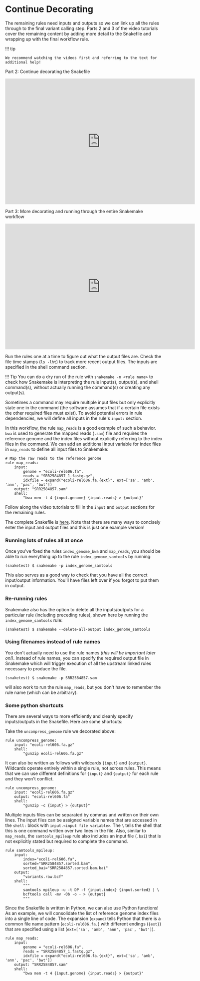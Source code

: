 # Continue Decorating

The remaining rules need inputs and outputs so we can link up all the rules through to the final variant calling step. Parts 2 and 3 of the video tutorials cover the remaining content by adding more detail to the Snakefile and wrapping up with the final workflow rule.

!!! tip
    
    We recommend watching the videos first and referring to the text for additional help!

Part 2: Continue decorating the Snakefile

<iframe id="kaltura_player" src="https://cdnapisec.kaltura.com/p/1770401/sp/177040100/embedIframeJs/uiconf_id/29032722/partner_id/1770401?iframeembed=true&playerId=kaltura_player&entry_id=0_t1dpuzly&flashvars[mediaProtocol]=rtmp&amp;flashvars[streamerType]=rtmp&amp;flashvars[streamerUrl]=rtmp://www.kaltura.com:1935&amp;flashvars[rtmpFlavors]=1&amp;flashvars[localizationCode]=en&amp;flashvars[leadWithHTML5]=true&amp;flashvars[sideBarContainer.plugin]=true&amp;flashvars[sideBarContainer.position]=left&amp;flashvars[sideBarContainer.clickToClose]=true&amp;flashvars[chapters.plugin]=true&amp;flashvars[chapters.layout]=vertical&amp;flashvars[chapters.thumbnailRotator]=false&amp;flashvars[streamSelector.plugin]=true&amp;flashvars[EmbedPlayer.SpinnerTarget]=videoHolder&amp;flashvars[dualScreen.plugin]=true&amp;flashvars[Kaltura.addCrossoriginToIframe]=true&amp;&wid=0_01u9hxvk" width="608" height="402" allowfullscreen webkitallowfullscreen mozAllowFullScreen allow="autoplay *; fullscreen *; encrypted-media *" sandbox="allow-forms allow-same-origin allow-scripts allow-top-navigation allow-pointer-lock allow-popups allow-modals allow-orientation-lock allow-popups-to-escape-sandbox allow-presentation allow-top-navigation-by-user-activation" frameborder="0" title="Kaltura Player"></iframe>

Part 3: More decorating and running through the entire Snakemake workflow

<iframe id="kaltura_player" src="https://cdnapisec.kaltura.com/p/1770401/sp/177040100/embedIframeJs/uiconf_id/29032722/partner_id/1770401?iframeembed=true&playerId=kaltura_player&entry_id=0_gwnss4kq&flashvars[mediaProtocol]=rtmp&amp;flashvars[streamerType]=rtmp&amp;flashvars[streamerUrl]=rtmp://www.kaltura.com:1935&amp;flashvars[rtmpFlavors]=1&amp;flashvars[localizationCode]=en&amp;flashvars[leadWithHTML5]=true&amp;flashvars[sideBarContainer.plugin]=true&amp;flashvars[sideBarContainer.position]=left&amp;flashvars[sideBarContainer.clickToClose]=true&amp;flashvars[chapters.plugin]=true&amp;flashvars[chapters.layout]=vertical&amp;flashvars[chapters.thumbnailRotator]=false&amp;flashvars[streamSelector.plugin]=true&amp;flashvars[EmbedPlayer.SpinnerTarget]=videoHolder&amp;flashvars[dualScreen.plugin]=true&amp;flashvars[Kaltura.addCrossoriginToIframe]=true&amp;&wid=0_kjfuqewn" width="608" height="402" allowfullscreen webkitallowfullscreen mozAllowFullScreen allow="autoplay *; fullscreen *; encrypted-media *" sandbox="allow-forms allow-same-origin allow-scripts allow-top-navigation allow-pointer-lock allow-popups allow-modals allow-orientation-lock allow-popups-to-escape-sandbox allow-presentation allow-top-navigation-by-user-activation" frameborder="0" title="Kaltura Player"></iframe>

Run the rules one at a time to figure out what the output files are. Check the file time stamps (`ls -lht`) to track more recent output files. The inputs are specified in the shell command section.

!!! Tip
    You can do a dry run of the rule with `snakemake -n <rule name>` to check how Snakemake is interpreting the rule input(s), output(s), and shell command(s), without actually running the command(s) or creating any output(s).

Sometimes a command may require multiple input files but only explicitly state one in the command (the software assumes that if a certain file exists the other required files must exist). To avoid potential errors in rule dependencies, we will define all inputs in the rule's `input:` section.

In this workflow, the rule `map_reads` is a good example of such a behavior. `bwa` is used to generate the mapped reads (`.sam`) file and requires the reference genome and the index files without explicitly referring to the index files in the command. We can add an additional input variable for index files in `map_reads` to define all input files to Snakemake:

```
# Map the raw reads to the reference genome
rule map_reads:
    input:
        genome = "ecoli-rel606.fa",
        reads = "SRR2584857_1.fastq.gz",
        idxfile = expand("ecoli-rel606.fa.{ext}", ext=['sa', 'amb', 'ann', 'pac', 'bwt'])
    output: "SRR2584857.sam"
    shell:
        "bwa mem -t 4 {input.genome} {input.reads} > {output}"
```        

Follow along the video tutorials to fill in the `input` and `output` sections for the remaining rules.

The complete Snakefile is [here](./example_snakefile.md). Note that there are many ways to concisely enter the input and output files and this is just one example version!

### Running lots of rules all at once

Once you've fixed the rules `index_genome_bwa` and `map_reads`, you should be able to run everything up to the rule `index_genome_samtools` by running:

```
(snaketest) $ snakemake -p index_genome_samtools
```

This also serves as a good way to check that you have all the correct input/output information. You'll have files left over if you forgot to put them in output.

### Re-running rules

Snakemake also has the option to delete all the inputs/outputs for a particular rule (including preceding rules), shown here by running the `index_genome_samtools` rule:
```
(snaketest) $ snakemake --delete-all-output index_genome_samtools
```

### Using filenames instead of rule names

You don't actually need to use the rule names *(this will be important later on!)*. Instead of rule names, you can specify the required output file in Snakemake which will trigger execution of all the upstream linked rules necessary to produce the file.

```
(snaketest) $ snakemake -p SRR2584857.sam
```

will also work to run the rule `map_reads`, but you don't have to remember the rule name (which can be arbitrary).

### Some python shortcuts

There are several ways to more efficiently and cleanly specify inputs/outputs in the Snakefile. Here are some shortcuts:

Take the `uncompress_genome` rule we decorated above:

```
rule uncompress_genome:
    input: "ecoli-rel606.fa.gz"
    shell:
        "gunzip ecoli-rel606.fa.gz"
```

It can also be written as follows with wildcards `{input}` and `{output}`. Wildcards operate entirely within a single rule, not across rules. This means that we can use different definitions for `{input}` and `{output}` for each rule and they won't conflict.

```
rule uncompress_genome:
    input: "ecoli-rel606.fa.gz"
    output: "ecoli-rel606.fa"
    shell:
        "gunzip -c {input} > {output}"
```

Multiple inputs files can be separated by commas and written on their own lines. The input files can be assigned variable names that are accessed in the `shell:` block with `input.<input file variable>`. The `\` tells the shell that this is one command written over two lines in the file. Also, similar to `map_reads`, the `samtools_mpileup` rule also includes an input file (`.bai`) that is not explicitly stated but required to complete the command.

```
rule samtools_mpileup:
    input:
        index="ecoli-rel606.fa",
        sorted="SRR2584857.sorted.bam",
        sorted_bai="SRR2584857.sorted.bam.bai"
    output:
        "variants.raw.bcf"
    shell:
        """
        samtools mpileup -u -t DP -f {input.index} {input.sorted} | \
        bcftools call -mv -Ob -o - > {output}
        """
```

Since the Snakefile is written in Python, we can also use Python functions! As an example, we will consolidate the list of reference genome index files into a single line of code. The expansion (`expand`) tells Python that there is a common file name pattern (`ecoli-rel606.fa.`) with different endings (`{ext}`) that are specified using a list (`ext=['sa', 'amb', 'ann', 'pac', 'bwt']`).

```
rule map_reads:
    input:
        genome = "ecoli-rel606.fa",
        reads = "SRR2584857_1.fastq.gz",
        idxfile = expand("ecoli-rel606.fa.{ext}", ext=['sa', 'amb', 'ann', 'pac', 'bwt'])
    output: "SRR2584857.sam"
    shell:
        "bwa mem -t 4 {input.genome} {input.reads} > {output}"
```
